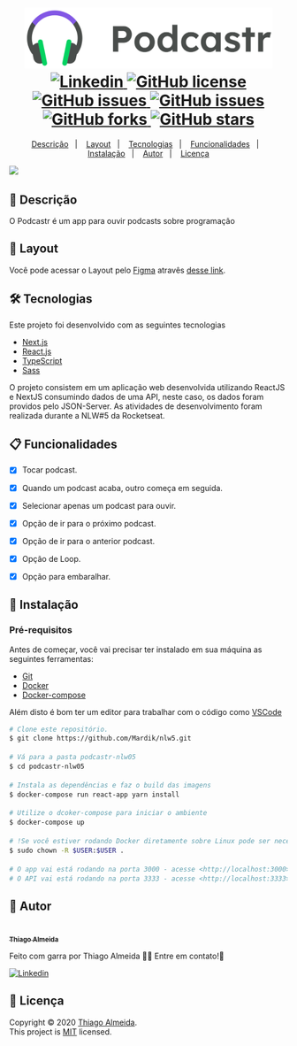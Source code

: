 <h1 align="center">
  <img width="450px" src="./.github/assets/logo.svg" />
  <br />
  <a href="https://www.linkedin.com/in/thiago-almeida-3130a1194/">
    <img alt="Linkedin" src="https://img.shields.io/badge/-Thiago%20Almeida-29B6D1?label=Linkedin&logo=linkedin&style=flat-square">
  </a>
  <a href="https://github.com/Mardik/nlw5/main/blob/.github/LICENSE.txt">
    <img alt="GitHub license" src="https://img.shields.io/github/license/Mardik/nlw5?logo=mint&style=flat-square">
  </a>
  <a href="https://github.com/Mardik/nlw5/issues">
    <img alt="GitHub issues" src="https://img.shields.io/github/issues/Mardik/nlw5?color=29B6D1&style=flat-square">
  </a>
  <a href="https://github.com/Mardik/nlw5/issues?q=is%3Aissue+is%3Aclosed">
    <img alt="GitHub issues" src="https://badgen.net/github/closed-issues/Mardik/nlw5?color=29B6D1&style=flat-square">
  </a>
  <a href="https://github.com/Mardik/nlw5/network">
    <img alt="GitHub forks" src="https://img.shields.io/github/forks/Mardik/nlw5?color=29B6D1&style=flat-square">
  </a>
  <a href="https://github.com/Mardik/nlw5/stargazers">
    <img alt="GitHub stars" src="https://img.shields.io/github/stars/Mardik/nlw5?color=29B6D1&style=flat-square">
  </a>
</h1>
<p align="center">
  <a href="#page_facing_up-descrição">Descrição</a>&nbsp;&nbsp;&nbsp;|&nbsp;&nbsp;&nbsp;
  <a href="#art-Layout">Layout</a>&nbsp;&nbsp;&nbsp;|&nbsp;&nbsp;&nbsp;
  <a href="#-tecnologias">Tecnologias</a>&nbsp;&nbsp;&nbsp;|&nbsp;&nbsp;&nbsp;
  <a href="#clipboard-Funcionalidades">Funcionalidades</a>&nbsp;&nbsp;&nbsp;|&nbsp;&nbsp;&nbsp;
  <a href="#closed_book-instalação">Instalação</a>&nbsp;&nbsp;&nbsp;|&nbsp;&nbsp;&nbsp;
  <a href="#man-Autor">Autor</a>&nbsp;&nbsp;&nbsp;|&nbsp;&nbsp;&nbsp;
  <a href="#memo-Licença">Licença</a>
</p>

<img src="./.github/assets/podcastr.svg" />

## :page_facing_up: Descrição
O Podcastr é um app para ouvir podcasts sobre programação

## :art: Layout
Você pode acessar o Layout pelo <a href="https://www.figma.com">Figma<a> atravês <a href="https://www.figma.com/file/5KchzYko8NeeV0suqrSi6x/Podcastr-(Copy)?node-id=199599%3A1028">desse link<a>.

## 🛠 Tecnologias
Este projeto foi desenvolvido com as seguintes tecnologias

- [Next.js](https://nextjs.org/)
- [React.js](https://pt-br.reactjs.org/)
- [TypeScript](https://www.typescriptlang.org/)
- [Sass](https://sass-lang.com/)

O projeto consistem em um aplicação web desenvolvida utilizando ReactJS e NextJS consumindo dados de uma API, neste caso, os dados foram providos pelo JSON-Server. As atividades de desenvolvimento foram realizada durante a NLW#5 da Rocketseat.

## :clipboard: Funcionalidades
- [x] Tocar podcast.
- [x] Quando um podcast acaba, outro começa em seguida.
- [x] Selecionar apenas um podcast para ouvir.
- [x] Opção de ir para o próximo podcast.
- [x] Opção de ir para o anterior podcast.
- [x] Opção de Loop.
- [x] Opção para embaralhar.


## :closed_book: Instalação

### Pré-requisitos
Antes de começar, você vai precisar ter instalado em sua máquina as seguintes ferramentas:
- [Git](https://git-scm.com)
- [Docker](https://docs.docker.com/engine/install/)
- [Docker-compose](https://docs.docker.com/compose/install/)

Além disto é bom ter um editor para trabalhar com o código como [VSCode](https://code.visualstudio.com/)

```bash
# Clone este repositório.
$ git clone https://github.com/Mardik/nlw5.git

# Vá para a pasta podcastr-nlw05
$ cd podcastr-nlw05

# Instala as dependências e faz o build das imagens
$ docker-compose run react-app yarn install

# Utilize o dcoker-compose para iniciar o ambiente
$ docker-compose up

# !Se você estiver rodando Docker diretamente sobre Linux pode ser necessário ajustar as permissões. Lembre-se de repetir o comando abaixo sempre que estiver problemas para acessar os arquivos diretamente no Docker host.
$ sudo chown -R $USER:$USER .

# O app vai está rodando na porta 3000 - acesse <http://localhost:3000>
# O API vai está rodando na porta 3333 - acesse <http://localhost:3333>
```

## :man: Autor

<a href="https://github.com/Mardik">
 <img src="https://avatars.githubusercontent.com/u/6855092?v=4" width="70px;" alt=""/>
 <br />
 <sub><b>Thiago Almeida</b></sub>
</a>


Feito com garra por Thiago Almeida :wave::wave: Entre em contato!🚀

<a href="https://www.linkedin.com/in/thiago-almeida-3130a1194/">
  <img alt="Linkedin" src="https://img.shields.io/badge/-Thiago%20Almeida-9871F5?label=Linkedin&logo=linkedin&style=flat-square">
</a>


## :memo: Licença

Copyright © 2020 [Thiago Almeida](https://github.com/Mardik).<br />
This project is [MIT](./.github/LICENSE.txt) licensed.